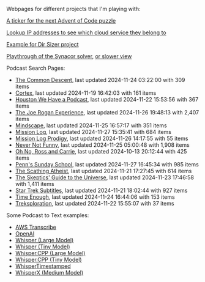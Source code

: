 Webpages for different projects that I'm playing with:

[A ticker for the next Advent of Code puzzle](https://seligman.github.io/aoc_ticker.html)

[Lookup IP addresses to see which cloud service they belong to](https://seligman.github.io/cloud-ips/index.html)

[Example for Dir Sizer project](https://seligman.github.io/dir_sizer/cost_example.html)

[Playthrough of the Synacor solver](https://seligman.github.io/synacor/run_script_speed.html), [or slower view](https://seligman.github.io/synacor/run_script.html)

Podcast Search Pages:
<!-- Podcasts Start -->
* [The Common Descent](https://seligman.github.io/podcasts/common_descent/common_descent.html), last updated 2024-11-24 03:22:00 with 309 items
* [Cortex](https://seligman.github.io/podcasts/cortex_pod/cortex_pod.html), last updated 2024-11-19 16:42:03 with 161 items
* [Houston We Have a Podcast](https://seligman.github.io/podcasts/houston_we_have_a_podcast/houston_we_have_a_podcast.html), last updated 2024-11-22 15:53:56 with 367 items
* [The Joe Rogan Experience](https://seligman.github.io/podcasts/jre/jre.html), last updated 2024-11-26 19:48:13 with 2,407 items
* [Mindscape](https://seligman.github.io/podcasts/mindscape/mindscape.html), last updated 2024-11-25 16:57:17 with 351 items
* [Mission Log](https://seligman.github.io/podcasts/mission_log/mission_log.html), last updated 2024-11-27 15:35:41 with 684 items
* [Mission Log Prodigy](https://seligman.github.io/podcasts/ml_prodigy/ml_prodigy.html), last updated 2024-11-26 14:17:55 with 55 items
* [Never Not Funny](https://seligman.github.io/podcasts/nevernotfunny/nevernotfunny.html), last updated 2024-11-25 05:00:48 with 1,908 items
* [Oh No, Ross and Carrie](https://seligman.github.io/podcasts/oh_no/oh_no.html), last updated 2024-10-13 20:12:44 with 425 items
* [Penn's Sunday School](https://seligman.github.io/podcasts/penn_sunday_school/penn_sunday_school.html), last updated 2024-11-27 16:45:34 with 985 items
* [The Scathing Atheist](https://seligman.github.io/podcasts/scathing/scathing.html), last updated 2024-11-21 17:27:45 with 614 items
* [The Skeptics' Guide to the Universe](https://seligman.github.io/podcasts/sgu/sgu.html), last updated 2024-11-23 17:46:58 with 1,411 items
* [Star Trek Subtitles](https://seligman.github.io/star_trek_subtitles/star_trek_subtitles.html), last updated 2024-11-21 18:02:44 with 927 items
* [Time Enough](https://seligman.github.io/podcasts/time_enough/time_enough.html), last updated 2024-11-24 16:44:06 with 153 items
* [Treksploration](https://seligman.github.io/podcasts/treksploration/treksploration.html), last updated 2024-11-22 15:55:07 with 37 items
<!-- Podcasts End -->

Some Podcast to Text examples:
* [AWS Transcribe](https://seligman.github.io/podcast_to_text/Example-Results-AWS-Transcribe.html)
* [OpenAI](https://seligman.github.io/podcast_to_text/Example-Results-OpenAI.html)
* [Whisper (Large Model)](https://seligman.github.io/podcast_to_text/Example-Results-Whisper-Large.html)
* [Whisper (Tiny Model)](https://seligman.github.io/podcast_to_text/Example-Results-Whisper-Tiny.html)
* [Whisper.CPP (Large Model)](https://seligman.github.io/podcast_to_text/Example-Results-Whisper_CPP-Large.html)
* [Whisper.CPP (Tiny Model)](https://seligman.github.io/podcast_to_text/Example-Results-Whisper_CPP-Tiny.html)
* [WhisperTimestamped](https://seligman.github.io/podcast_to_text/Example-Results-WhisperTimestamped-Medium.html)
* [WhisperX (Medium Model)](https://seligman.github.io/podcast_to_text/Example-Results-WhisperX-Medium.html)

